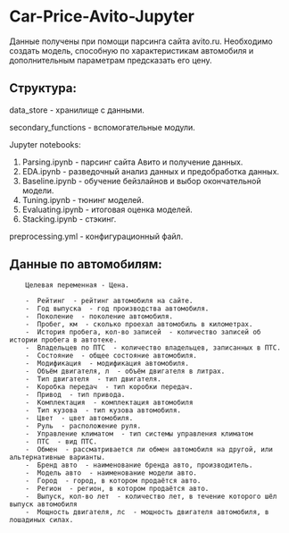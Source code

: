 # Car-Price-Avito-Jupyter

Данные получены при помощи парсинга сайта avito.ru. Необходимо создать модель, способную по характеристикам автомобиля и дополнительным параметрам предсказать его цену. 

## Структура: 

data_store - хранилище с данными.

secondary_functions - вспомогательные модули.

Jupyter notebooks:
1. Parsing.ipynb - парсинг сайта Авито и получение данных.
2. EDA.ipynb - разведочный анализ данных и предобработка данных.
3. Baseline.ipynb - обучение бейзлайнов и выбор окончательной модели.
4. Tuning.ipynb - тюнинг моделей.
5. Evaluating.ipynb - итоговая оценка моделей.
6. Stacking.ipynb - стэкинг.
   
preprocessing.yml - конфигурационный файл.

## Данные по автомобилям:

        Целевая переменная - Цена.
        
        -  Рейтинг  - рейтинг автомобиля на сайте.
        -  Год выпуска  - год производства автомобиля.
        -  Поколение  - поколение автомобиля.
        -  Пробег, км  - сколько проехал автомобиль в километрах.
        -  История пробега, кол-во записей  - количество записей об истории пробега в автотеке. 
        -  Владельцев по ПТС  - количество владельцев, записанных в ПТС.
        -  Состояние  - общее состояние автомобиля.
        -  Модификация  - модификация автомобиля.
        -  Объём двигателя, л  - объём двигателя в литрах.
        -  Тип двигателя  - тип двигателя.
        -  Коробка передач  - тип коробки передач.
        -  Привод  - тип привода.
        -  Комплектация  - комплектация автомобиля
        -  Тип кузова  - тип кузова автомобиля.
        -  Цвет  - цвет автомобиля.
        -  Руль  - расположение руля.
        -  Управление климатом  - тип системы управления климатом
        -  ПТС  - вид ПТС.
        -  Обмен  - рассматривается ли обмен автомобиля на другой, или альтернативные варианты.
        -  Бренд авто  - наименование бренда авто, производитель.
        -  Модель авто  - наименование модели авто.
        -  Город  - город, в котором продаётся авто.
        -  Регион  - регион, в котором продаётся авто.
        -  Выпуск, кол-во лет  - количество лет, в течение которого шёл выпуск автомобиля
        -  Мощность двигателя, лс  - мощность двигателя автомобиля, в лошадиных силах.
